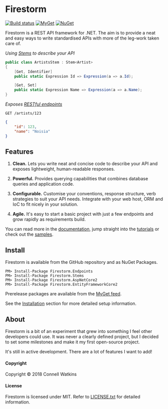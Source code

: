 # Firestorm

[![Build status](https://ci.appveyor.com/api/projects/status/1bo4yw50e7m7m2cm?svg=true)](https://ci.appveyor.com/project/connellw/firestorm) [![MyGet](https://img.shields.io/myget/firestorm/v/Firestorm.Endpoints.svg?label=myget)](https://myget.org/gallery/firestorm) [![NuGet](https://img.shields.io/nuget/v/Firestorm.Endpoints.svg)](https://www.nuget.org/packages?q=firestorm)

Firestorm is a REST API framework for .NET. The aim is to provide a neat and easy ways to write standardised APIs with more of the leg-work taken care of.

_Using [Stems](docs/stems/stems-intro.md) to describe your API_

```csharp
public class ArtistsStem : Stem<Artist>
{
    [Get, Identifier]
    public static Expression Id => Expression(a => a.Id);

    [Get, Set]
    public static Expression Name => Expression(a => a.Name);
}
```

_Exposes [RESTful endpoints](docs/endpoints/querying.md)_

```http
GET /artists/123
```
```json
{
    "id": 123,
    "name": "Noisia"
}
```

## Features

1. **Clean.** Lets you write neat and concise code to describe your API and exposes lightweight, human-readable responses.

2. **Powerful.** Provides querying capabilities that combines database queries and application code.

3. **Configurable.** Customise your conventions, response structure, verb strategies to suit your API needs. Integrate with your web host, ORM and IoC to fit nicely in your solution.

4. **Agile.** It's easy to start a basic project with just a few endpoints and grow rapidly as requirements build.

You can read more in the [documentation](https://firestorm.readthedocs.org), jump straight into the [tutorials](https://github.com/connellw/Firestorm/wiki/Tutorials) or check out the [samples](https://github.com/connellw/FirestormSamples).

## Install

Firestorm is available from the GitHub repository and as NuGet Packages.

```
PM> Install-Package Firestorm.Endpoints
PM> Install-Package Firestorm.Stems
PM> Install-Package Firestorm.AspNetCore2
PM> Install-Package Firestorm.EntityFrameworkCore2
```

Prerelease packages are available from the [MyGet feed](https://www.myget.org/F/firestorm/api/v3/index.json).

See the [Installation](docs/setup/installation.md) section for more detailed setup information.

## About

Firestorm is a bit of an experiment that grew into something I feel other developers could use. It was never a clearly defined project, but I decided to set some milestones and make it my first open-source project.

It's still in active development. There are a lot of features I want to add!

#### Copyright
Copyright &copy; 2018 Connell Watkins

#### License
Firestorm is licensed under MIT. Refer to [LICENSE.txt](LICENSE.txt) for detailed information.